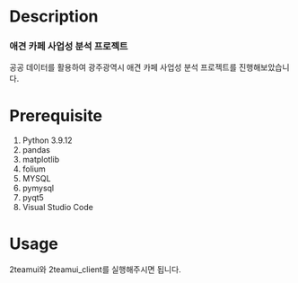 # Description
### 애견 카페 사업성 분석 프로젝트
공공 데이터를 활용하여 광주광역시 애견 카페 사업성 분석 프로젝트를 진행해보았습니다. 

# Prerequisite
1. Python 3.9.12
2. pandas
3. matplotlib
4. folium
5. MYSQL
6. pymysql
7. pyqt5
8. Visual Studio Code

# Usage
2teamui와 2teamui_client를 실행해주시면 됩니다.
